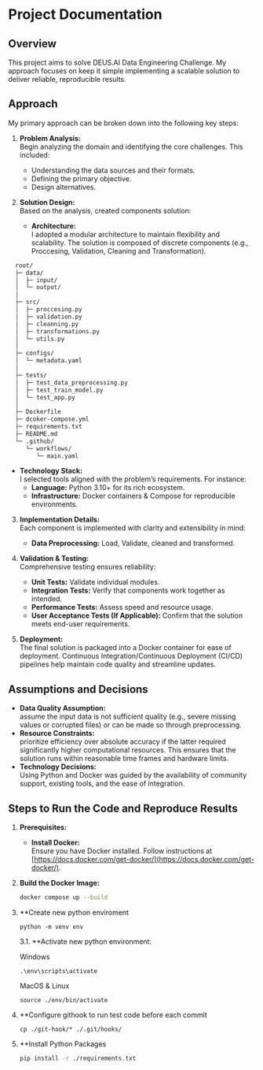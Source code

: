 # Project Documentation

## Overview

This project aims to solve DEUS.AI Data Engineering Challenge. My approach focuses on keep it simple implementing a scalable solution to deliver reliable, reproducible results.

## Approach

My primary approach can be broken down into the following key steps:

1. **Problem Analysis:**  
   Begin analyzing the domain and identifying the core challenges. This included:
   - Understanding the data sources and their formats.
   - Defining the primary objective.
   - Design alternatives.

2. **Solution Design:**  
   Based on the analysis, created components solution:
   - **Architecture:**  
     I adopted a modular architecture to maintain flexibility and scalability. The solution is composed of discrete components (e.g., Proccesing, Validation, Cleaning and Transformation).
  ```bash
    root/
    ├─ data/
    │  ├─ input/
    │  └─ output/
    │
    ├─ src/
    │  ├─ proccesing.py
    │  ├─ validation.py
    │  ├─ cleanning.py
    │  ├─ transformations.py
    │  └─ utils.py
    │
    ├─ configs/
    │  └─ metadata.yaml
    │
    ├─ tests/
    │  ├─ test_data_preprocessing.py
    │  ├─ test_train_model.py
    │  └─ test_app.py
    │
    ├─ Dockerfile
    ├─ dcoker-compose.yml
    ├─ requirements.txt
    ├─ README.md
    └─ .github/
       └─ workflows/
          └─ main.yaml
   ```   

  - **Technology Stack:**  
    I selected tools aligned with the problem’s requirements. For instance:
    - **Language:** Python 3.10+ for its rich ecosystem.
    - **Infrastructure:** Docker containers & Compose for reproducible environments.

3. **Implementation Details:**  
   Each component is implemented with clarity and extensibility in mind:
   - **Data Preprocessing:** Load, Validate, cleaned and transformed.  
  
4. **Validation & Testing:**  
   Comprehensive testing ensures reliability:
   - **Unit Tests:** Validate individual modules.  
   - **Integration Tests:** Verify that components work together as intended.  
   - **Performance Tests:** Assess speed and resource usage.  
   - **User Acceptance Tests (If Applicable):** Confirm that the solution meets end-user requirements.

5. **Deployment:**  
   The final solution is packaged into a Docker container for ease of deployment. Continuous Integration/Continuous Deployment (CI/CD) pipelines help maintain code quality and streamline updates.

## Assumptions and Decisions

- **Data Quality Assumption:**  
   assume the input data is not sufficient quality (e.g., severe missing values or corrupted files) or can be made so through preprocessing.
- **Resource Constraints:**  
  prioritize efficiency over absolute accuracy if the latter required significantly higher computational resources. This ensures that the solution runs within reasonable time frames and hardware limits.
- **Technology Decisions:**  
  Using Python and Docker was guided by the availability of community support, existing tools, and the ease of integration.

## Steps to Run the Code and Reproduce Results

1. **Prerequisites:**
   - **Install Docker:**  
     Ensure you have Docker installed. Follow instructions at [https://docs.docker.com/get-docker/](https://docs.docker.com/get-docker/).

2. **Build the Docker Image:**
   ```bash
   docker compose up --build

3. **Create new python enviroment 
    ```` 
    python -m venv env
    ````

    3.1. **Activate new python environment: 

    Windows
    ```
    .\env\scripts\activate
    ```

    MacOS & Linux
    ```
    source ./env/bin/activate
    ```

4. **Configure githook to run test code before each commit 

    ```
    cp ./git-hook/* ./.git/hooks/
    ```

5. **Install Python Packages  
    ```bash 
   pip install -r ./requirements.txt
   ```
